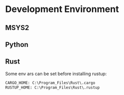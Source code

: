 # Development Environment

## MSYS2

## Python

## Rust

Some env ars can be set before installing rustup:

```txt
CARGO_HOME: C:\Program_Files\Rust\.cargo
RUSTUP_HOME: C:\Program_Files\Rust\.rustup
```
